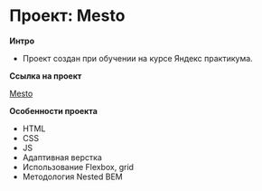 # Проект: Mesto

**Интро**

* Проект создан при обучении на курсе Яндекс практикума.

**Ссылка на проект**

[Mesto](https://go-only.github.io/mesto-project-bootcamp/)

**Особенности проекта**

* HTML
* CSS
* JS
* Адаптивная верстка
* Использование Flexbox, grid
* Методология Nested BEM
